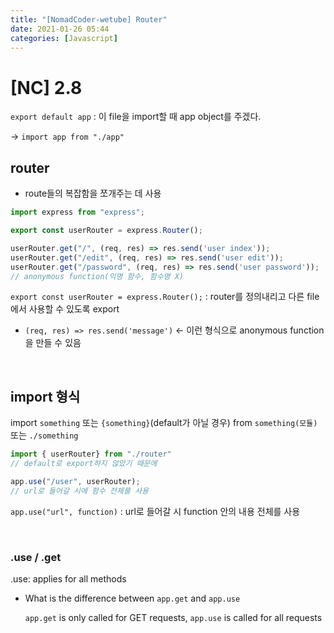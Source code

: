```yaml
---
title: "[NomadCoder-wetube] Router"
date: 2021-01-26 05:44
categories: [Javascript]
---
```


# [NC] 2.8

`export default app` : 이 file을 import할 때 app object를 주겠다.

→ `import app from "./app"`

## router

- route들의 복잡함을 쪼개주는 데 사용

```jsx
import express from "express";

export const userRouter = express.Router();

userRouter.get("/", (req, res) => res.send('user index'));
userRouter.get("/edit", (req, res) => res.send('user edit'));
userRouter.get("/password", (req, res) => res.send('user password'));
// anonymous function(익명 함수, 함수명 X)
```

`export const userRouter = express.Router();` : router를 정의내리고 다른 file에서 사용할 수 있도록 export

* `(req, res) => res.send('message')` ← 이런 형식으로 anonymous function을 만들 수 있음

<br>

## import 형식

import `something` 또는 `{something}`(default가 아닐 경우) from `something(모듈)` 또는 `./something`

```jsx
import { userRouter} from "./router"
// default로 export하지 않았기 때문에

app.use("/user", userRouter); 
// url로 들어갈 시에 함수 전체를 사용
```

`app.use("url", function)` : url로 들어갈 시 function 안의 내용 전체를 사용

<br>

### .use / .get

.use: applies for all methods

- What is the difference between `app.get`  and `app.use`

    `app.get` is only called for GET requests, `app.use` is called for all requests

